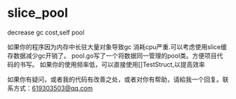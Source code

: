 # slice_pool
decrease gc cost,self pool

如果你的程序因为内存中长驻大量对象导致gc 消耗cpu严重.可以考虑使用slice缓存数据减少gc开销了。
pool.go写了一个将数据同一管理的pool类。方便项目代码的书写。
如果你的使用频率低，可以直接使用[]TestStruct,以提高效率

如果你有疑问，或者我的代码有改善之处，或者对你有帮助，请給我一个回复。联系方式：619303503@qq.com
